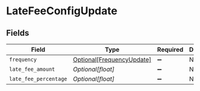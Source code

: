 # LateFeeConfigUpdate


## Fields

| Field                                                               | Type                                                                | Required                                                            | Description                                                         |
| ------------------------------------------------------------------- | ------------------------------------------------------------------- | ------------------------------------------------------------------- | ------------------------------------------------------------------- |
| `frequency`                                                         | [Optional[FrequencyUpdate]](../../models/shared/frequencyupdate.md) | :heavy_minus_sign:                                                  | N/A                                                                 |
| `late_fee_amount`                                                   | *Optional[float]*                                                   | :heavy_minus_sign:                                                  | N/A                                                                 |
| `late_fee_percentage`                                               | *Optional[float]*                                                   | :heavy_minus_sign:                                                  | N/A                                                                 |